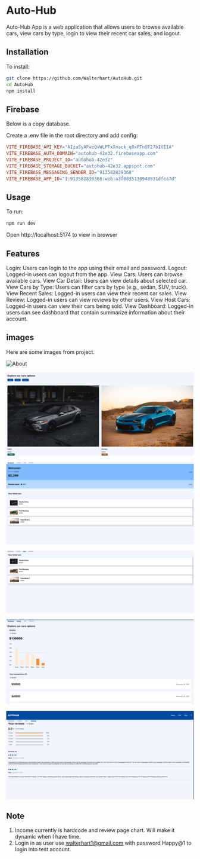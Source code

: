# Auto-Hub

Auto-Hub App is a web application that allows users to browse available cars, view cars by type, login to view their recent car sales, and logout.

## Installation

To install:

```bash
git clone https://github.com/Walterhart/AutoHub.git
cd AutoHub
npm install
```

## Firebase

Below is a copy database.

Create a .env file in the root directory and add config:

```makefile
VITE_FIREBASE_API_KEY="AIzaSyAFwzQvWLPTxXnack_q8xPTnSF27bIUIIA"
VITE_FIREBASE_AUTH_DOMAIN="autohub-42e32.firebaseapp.com"
VITE_FIREBASE_PROJECT_ID="autohub-42e32"
VITE_FIREBASE_STORAGE_BUCKET="autohub-42e32.appspot.com"
VITE_FIREBASE_MESSAGING_SENDER_ID="913582839368"
VITE_FIREBASE_APP_ID="1:913582839368:web:a3f0835130948931dfea7d"
```

## Usage

To run:

```bash
npm run dev
```

Open http://localhost:5174 to view in browser

## Features

Login: Users can login to the app using their email and password.
Logout: Logged-in users can logout from the app.
View Cars: Users can browse available cars.
View Car Detail: Users can view details about selected car.
View Cars by Type: Users can filter cars by type (e.g., sedan, SUV, truck).
View Recent Sales: Logged-in users can view their recent car sales.
View Review: Logged-in users can view reviews by other users.
View Host Cars: Logged-in users can view their cars being sold.
View Dashboard: Logged-in users can see dashboard that contain summarize information about their account.

## images

Here are some images from project.

![About](./AutoHub/src/assets/about.png)

![Cars List](./AutoHub/src/assets/cars.png)

![Dashboard](./AutoHub/src/assets/Dashboard.png)

![Host Cars](./AutoHub/src/assets/host-cars.png)

![Host Income](./AutoHub/src/assets/income.png)

![Host Reviews ](./AutoHub/src/assets/review.png)

## Note

1. Income currently is hardcode and review page chart. Will make it dynamic when I have time.
2. Login in as user use walterhart1@gmail.com with password Happy@1 to login into test account.

